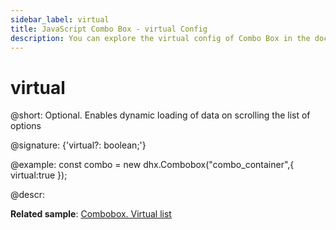 ```yaml
---
sidebar_label: virtual
title: JavaScript Combo Box - virtual Config 
description: You can explore the virtual config of Combo Box in the documentation of the DHTMLX JavaScript UI library. Browse developer guides and API reference, try out code examples and live demos, and download a free 30-day evaluation version of DHTMLX Suite 7.
---
```


# virtual

@short: Optional. Enables dynamic loading of data on scrolling the list of options

@signature: {'virtual?: boolean;'}

@example:
const combo = new dhx.Combobox("combo_container",{
    virtual:true
});

@descr:

**Related sample**: [Combobox. Virtual list](https://snippet.dhtmlx.com/5srwualw)

[comment]: # (@related: combobox/how_to_start.md#initialize-combobox combobox/configuration.md#dynamic-rendering-of-options)
